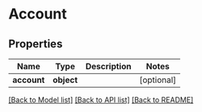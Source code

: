 # Account

## Properties
Name | Type | Description | Notes
------------ | ------------- | ------------- | -------------
**account** | **object** |  | [optional] 

[[Back to Model list]](../README.md#documentation-for-models) [[Back to API list]](../README.md#documentation-for-api-endpoints) [[Back to README]](../README.md)


